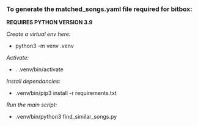 ### To generate the matched_songs.yaml file required for bitbox:

**REQUIRES PYTHON VERSION 3.9**

*Create a virtual env here:*
- python3 -m venv .venv

*Activate:*
- . .venv/bin/activate

*Install dependancies:*
- .venv/bin/pip3 install -r requirements.txt

*Run the main script:*
- .venv/bin/python3 find_similar_songs.py
